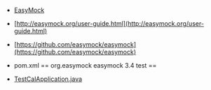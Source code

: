 - [EasyMock](http://www.tutorialspoint.com/easymock/index.htm)

- [http://easymock.org/user-guide.html](http://easymock.org/user-guide.html)

- [https://github.com/easymock/easymock](https://github.com/easymock/easymock)	

- pom.xml
==
	 <dependency>
	  <groupId>org.easymock</groupId>
	  <artifactId>easymock</artifactId>
	  <version>3.4</version>
	  <scope>test</scope>
	</dependency>
==	
- [TestCalApplication.java](./src/test/java/org/casper/service/TestMathApplication.java)

